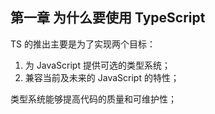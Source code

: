 ## 第一章 为什么要使用 TypeScript

TS 的推出主要是为了实现两个目标：

1. 为 JavaScript 提供可选的类型系统；
2. 兼容当前及未来的 JavaScript 的特性；

类型系统能够提高代码的质量和可维护性；
